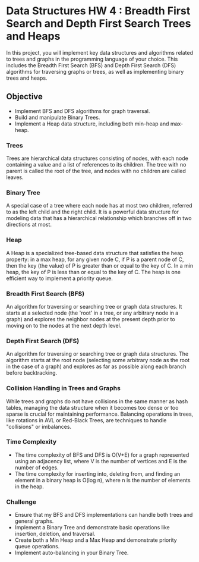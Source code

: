 # Data Structures HW 4 : Breadth First Search and Depth First Search Trees and Heaps
In this project, you will implement key data structures and algorithms related to trees and graphs in the programming language of your choice. This includes the Breadth First Search (BFS) and Depth First Search (DFS) algorithms for traversing graphs or trees, as well as implementing binary trees and heaps.

## Objective

- Implement BFS and DFS algorithms for graph traversal.
- Build and manipulate Binary Trees.
- Implement a Heap data structure, including both min-heap and max-heap.

### Trees

Trees are hierarchical data structures consisting of nodes, with each node containing a value and a list of references to its children. The tree with no parent is called the root of the tree, and nodes with no children are called leaves.

### Binary Tree

A special case of a tree where each node has at most two children, referred to as the left child and the right child. It is a powerful data structure for modeling data that has a hierarchical relationship which branches off in two directions at most.

### Heap

A Heap is a specialized tree-based data structure that satisfies the heap property: in a max heap, for any given node C, if P is a parent node of C, then the key (the value) of P is greater than or equal to the key of C. In a min heap, the key of P is less than or equal to the key of C. The heap is one efficient way to implement a priority queue.

### Breadth First Search (BFS)

An algorithm for traversing or searching tree or graph data structures. It starts at a selected node (the 'root' in a tree, or any arbitrary node in a graph) and explores the neighbor nodes at the present depth prior to moving on to the nodes at the next depth level.

### Depth First Search (DFS)

An algorithm for traversing or searching tree or graph data structures. The algorithm starts at the root node (selecting some arbitrary node as the root in the case of a graph) and explores as far as possible along each branch before backtracking.

### Collision Handling in Trees and Graphs

While trees and graphs do not have collisions in the same manner as hash tables, managing the data structure when it becomes too dense or too sparse is crucial for maintaining performance. Balancing operations in trees, like rotations in AVL or Red-Black Trees, are techniques to handle "collisions" or imbalances.

### Time Complexity
- The time complexity of BFS and DFS is O(V+E) for a graph represented using an adjacency list, where V is the number of vertices and E is the number of edges.
- The time complexity for inserting into, deleting from, and finding an element in a binary heap is O(log n), where n is the number of elements in the heap.

### Challenge
- Ensure that my BFS and DFS implementations can handle both trees and general graphs.
- Implement a Binary Tree and demonstrate basic operations like insertion, deletion, and traversal.
- Create both a Min Heap and a Max Heap and demonstrate priority queue operations.
- Implement auto-balancing in your Binary Tree.